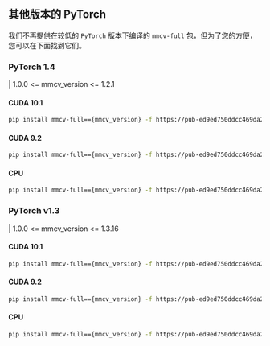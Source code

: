 ## 其他版本的 PyTorch

我们不再提供在较低的 `PyTorch` 版本下编译的 `mmcv-full` 包，但为了您的方便，您可以在下面找到它们。

### PyTorch 1.4

| 1.0.0 \<= mmcv_version \<= 1.2.1

#### CUDA 10.1

```bash
pip install mmcv-full=={mmcv_version} -f https://pub-ed9ed750ddcc469da251e2d1a2cea382.r2.dev/mmcv/dist/cu101/torch1.4.0/index.html
```

#### CUDA 9.2

```bash
pip install mmcv-full=={mmcv_version} -f https://pub-ed9ed750ddcc469da251e2d1a2cea382.r2.dev/mmcv/dist/cu101/torch1.4.0/index.html
```

#### CPU

```bash
pip install mmcv-full=={mmcv_version} -f https://pub-ed9ed750ddcc469da251e2d1a2cea382.r2.dev/mmcv/dist/cpu/torch1.4.0/index.html
```

### PyTorch v1.3

| 1.0.0 \<= mmcv_version \<= 1.3.16

#### CUDA 10.1

```bash
pip install mmcv-full=={mmcv_version} -f https://pub-ed9ed750ddcc469da251e2d1a2cea382.r2.dev/mmcv/dist/cu101/torch1.3.0/index.html
```

#### CUDA 9.2

```bash
pip install mmcv-full=={mmcv_version} -f https://pub-ed9ed750ddcc469da251e2d1a2cea382.r2.dev/mmcv/dist/cu101/torch1.3.0/index.html
```

#### CPU

```bash
pip install mmcv-full=={mmcv_version} -f https://pub-ed9ed750ddcc469da251e2d1a2cea382.r2.dev/mmcv/dist/cpu/torch1.3.0/index.html
```
